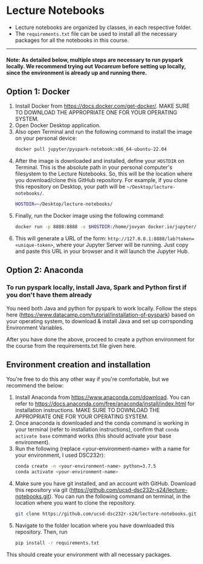 # Lecture Notebooks  
* Lecture notebooks are organized by classes, in each respective folder.  
* The `requirements.txt` file can be used to install all the necessary packages for all the notebooks in this course.

------------------
#### Note: As detailed below, multiple steps are necessary to run pyspark locally. We recommend trying out *Vocareum* before setting up locally, since the environment is already up and running there.


## Option 1: Docker
1. Install Docker from https://docs.docker.com/get-docker/. MAKE SURE TO DOWNLOAD THE APPROPRIATE ONE FOR YOUR OPERATING SYSTEM.
2. Open Docker Desktop application. 
3. Also open Terminal and run the following command to install the image on your personal device: 
    ```bash
    docker pull jupyter/pyspark-notebook:x86_64-ubuntu-22.04
    ```
4. After the image is downloaded and installed, define your `HOSTDIR` on Terminal. This is the absolute path in your personal computer's filesystem to the Lecture Notebooks. So, this will be the location where you download/clone this GitHub repository. For example, if you clone this repository on Desktop, your path will be `~/Desktop/lecture-notebooks/`.
    ```bash
    HOSTDIR=~/Desktop/lecture-notebooks/
    ```
5. Finally, run the Docker image using the following command:
    ```bash
    docker run -p 8888:8888 -v $HOSTDIR:/home/jovyan docker.io/jupyter/pyspark-notebook:x86_64-ubuntu-22.04
    ```
6. This will generate a URL of the form: `http://127.0.0.1:8888/lab?token=<unique-token>`, where your Jupyter Server will be running. Just copy and paste this URL in your browser and it will launch the Jupyter Hub.

## Option 2: Anaconda
### To run pyspark locally, install Java, Spark and Python first if you don't have them already
You need both Java and python for pyspark to work locally. Follow the steps here (https://www.datacamp.com/tutorial/installation-of-pyspark) based on your operating system, to download & install Java and set up corrsponding Environment Variables.

After you have done the above, proceed to create a python environment for the course from the requirements.txt file given here.  

## Environment creation and installation
You're free to do this any other way if you're comfortable, but we recommend the below:
1) Install Anaconda from https://www.anaconda.com/download. You can refer to https://docs.anaconda.com/free/anaconda/install/index.html for installation instructions. MAKE SURE TO DOWNLOAD THE APPROPRIATE ONE FOR YOUR OPERATING SYSTEM.
2) Once anaconda is downloaded and the conda command is working in your terminal (refer to installation instructions), confirm that `conda activate base` command works (this should activate your base environment).
3) Run the following (replace \<your-environment-name> with a name for your environment, I used DSC232r):  
    ```bash
    conda create -n <your-environment-name> python=3.7.5
    conda activate <your-environment-name>
    ```
4) Make sure you have git installed, and an account with GitHub. Download this repository via git (https://github.com/ucsd-dsc232r-s24/lecture-notebooks.git). You can run the following command on terminal, in the location where you want to clone the repository.
    ```bash
    git clone https://github.com/ucsd-dsc232r-s24/lecture-notebooks.git
    ```
5) Navigate to the folder location where you have downloaded this repository. Then, run 
    ```bash
    pip install -r requirements.txt
    ```
This should create your environment with all necessary packages.